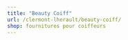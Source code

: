 ```yaml
---
title: "Beauty Coiff"
url: /clermont-lherault/beauty-coiff/
shop: fournitures pour coiffeurs
---
```


